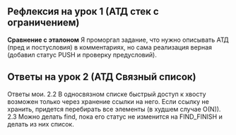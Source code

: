 ## Рефлексия на урок 1 (АТД стек с ограничением)
**Сравнение с эталоном**
Я проморгал задание, что нужно описывать АТД (пред и постусловия) в комментариях, но сама реализация верная (добавил статус PUSH и проверку предусловий).

## Ответы на урок 2 (АТД Связный список)
Ответы мои.
2.2 В односвязном списке быстрый доступ к хвосту возможен только через хранение ссылки на него. Если ссылку не хранить, придется перебирать все элементы (в худшем случае O(N)).
2.3 Можно делать find, пока его статус не изменится на FIND_FINISH и делать из них список.
